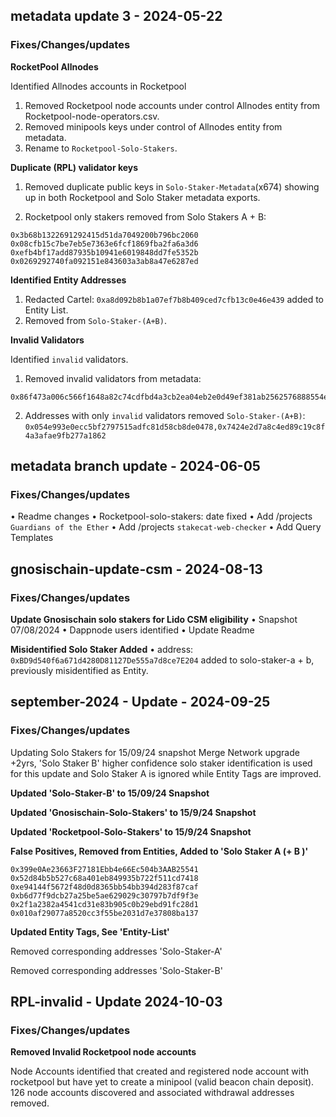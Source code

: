 ## metadata update 3 - 2024-05-22
### Fixes/Changes/updates

**RocketPool Allnodes**

Identified Allnodes accounts in Rocketpool

1. Removed Rocketpool node accounts under control Allnodes entity from Rocketpool-node-operators.csv.
2. Removed minipools keys under control of Allnodes entity from metadata.
3. Rename to `Rocketpool-Solo-Stakers`.

**Duplicate (RPL) validator keys**

1. Removed duplicate public keys in `Solo-Staker-Metadata`(x674) showing up in both Rocketpool and Solo Staker metadata exports.

2. Rocketpool only stakers removed from Solo Stakers A + B:

```
0x3b68b1322691292415d51da7049200b796bc2060
0x08cfb15c7be7eb5e7363e6fcf1869fba2fa6a3d6
0xefb4bf17add87935b10941e6019848dd7fe5352b
0x0269292740fa092151e843603a3ab8a47e6287ed
```

**Identified Entity Addresses**

1. Redacted Cartel: `0xa8d092b8b1a07ef7b8b409ced7cfb13c0e46e439` added to Entity List.
2. Removed from `Solo-Staker-(A+B)`.

**Invalid Validators**

Identified `invalid` validators.

1. Removed invalid validators from metadata: 

```
0x86f473a006c566f1648a82c74cdfbd4a3cb2ea04eb2e0d49ef381ab2562576888554ef3d39e56996f24c804abb489600,0xac424d8a3e6ce38eb22109125357324a1c44ecad7a330a3d3deff91e68f4b567ba38c065d2cf852ef050d21705e5dfcb,0x918f080ca717afed4966901794ad8222ca618b523bbd3ce94be4a1240aa69d9be20f884950214a3cafa0404ce41213e1,0x8c69edd7a8e8da5330787952a1ad5075516e6fd4bda1586d62dd64701f7628d5229eb7f929017dea9ae6995f9c69ef5e
```

2. Addresses with only `invalid` validators removed `Solo-Staker-(A+B)`: `0x054e993e0ecc5bf2797515adfc81d58cb8de0478,0x7424e2d7a8c4ed89c19c8f4a3afae9fb277a1862`


## metadata branch update - 2024-06-05
### Fixes/Changes/updates

• Readme changes
• Rocketpool-solo-stakers: date fixed 
• Add /projects `Guardians of the Ether`
• Add /projects `stakecat-web-checker`
• Add Query Templates

## gnosischain-update-csm - 2024-08-13
### Fixes/Changes/updates

**Update Gnosischain solo stakers for Lido CSM eligibility** 
• Snapshot 07/08/2024
• Dappnode users identified
• Update Readme

**Misidentified Solo Staker Added**
• address: `0xBD9d540f6a671d4280D81127De555a7d8ce7E204` added to solo-staker-a + b, previously misidentified as Entity.

## september-2024 - Update - 2024-09-25
### Fixes/Changes/updates

Updating Solo Stakers for 15/09/24 snapshot Merge Network upgrade +2yrs, 'Solo Staker B' higher confidence solo staker identification is used for this update and Solo Staker A is ignored while Entity Tags are improved.

**Updated 'Solo-Staker-B' to 15/09/24 Snapshot**

**Updated 'Gnosischain-Solo-Stakers' to 15/9/24 Snapshot**

**Updated 'Rocketpool-Solo-Stakers' to 15/9/24 Snapshot**

**False Positives, Removed from Entities, Added to 'Solo Staker A (+ B )'**
```
0x399e0Ae23663F27181Ebb4e66Ec504b3AAB25541
0x52d84b5b527c68a401eb849935b722f511cd7418
0xe94144f5672f48d0d8365bb54bb394d283f87caf
0xb6d77f9dcb27a25be5ae629029c30797b7df9f3e
0x2f1a2382a4541cd31e83b905c0b29ebd91fc28d1
0x010af29077a8520cc3f55be2031d7e37808ba137
```

**Updated Entity Tags, See 'Entity-List'**

Removed corresponding addresses 'Solo-Staker-A'

Removed corresponding addresses 'Solo-Staker-B'

## RPL-invalid - Update 2024-10-03
### Fixes/Changes/updates

**Removed Invalid Rocketpool node accounts**

Node Accounts identified that created and registered node account with rocketpool but have yet to create a minipool (valid beacon chain deposit). 126 node accounts discovered and associated withdrawal addresses removed.